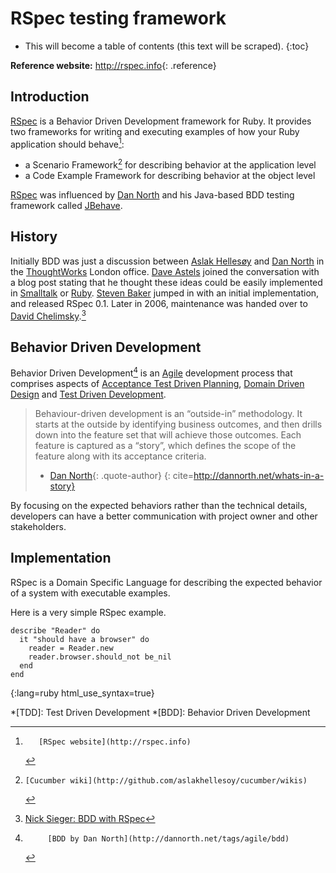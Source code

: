 # RSpec testing framework

* This will become a table of contents (this text will be scraped).
{:toc}

**Reference website:**
<http://rspec.info>{: .reference}

## Introduction

[RSpec][] is a Behavior Driven Development framework for Ruby.
It provides two frameworks for writing and executing examples of how your Ruby 
application should behave[^rspec]:

 * a Scenario Framework[^cucumber] for describing behavior at the application level
 * a Code Example Framework for describing behavior at the object level
 
[RSpec][] was influenced by [Dan North][] and his Java-based BDD testing framework called [JBehave][].

## History

Initially BDD was just a discussion between [Aslak Hellesøy][] and [Dan North][]
in the [ThoughtWorks][] London office.
[Dave Astels][] joined the conversation with a blog post stating that he thought
these ideas could be easily implemented in [Smalltalk][] or [Ruby][].
[Steven Baker][] jumped in with an initial implementation, and released
RSpec 0.1. Later in 2006, maintenance was handed over to [David Chelimsky][].[^rspec-history]


## Behavior Driven Development 

Behavior Driven Development[^BDD] is an [Agile][] development process that comprises 
aspects of [Acceptance Test Driven Planning][], [Domain Driven Design][] and 
[Test Driven Development][].

> Behaviour-driven development is an “outside-in” methodology.
> It starts at the outside by identifying business outcomes, and then drills down
> into the feature set that will achieve those outcomes.
> Each feature is captured as a “story”, which defines the scope of the feature
> along with its acceptance criteria.
> - [Dan North][]{: .quote-author}
{: cite=http://dannorth.net/whats-in-a-story}

By focusing on the expected behaviors rather than the technical details,
developers can have a better communication with project owner and other stakeholders.

## Implementation

RSpec is a Domain Specific Language for describing the expected behavior 
of a system with executable examples.

Here is a very simple RSpec example.

    describe "Reader" do
      it "should have a browser" do
        reader = Reader.new
        reader.browser.should_not be_nil
      end
    end
{:lang=ruby html_use_syntax=true}


[^rspec]:       [RSpec website](http://rspec.info)
[^cucumber]:    [Cucumber wiki](http://github.com/aslakhellesoy/cucumber/wikis)
[^BDD]:         [BDD by Dan North](http://dannorth.net/tags/agile/bdd)
[^rspec-history]:  [Nick Sieger: BDD with RSpec](http://blog.nicksieger.com/articles/2007/11/04/rubyconf-day-3-behaviour-driven-development-with-rspec)

[Acceptance Test Driven Planning]: http://testing.thoughtworks.com/node/89
[Agile]: http://en.wikipedia.org/wiki/Agile_software_development
[Aslak Hellesøy]: http://blog.aslakhellesoy.com/
[Dan North]: http://dannorth.net
[Dave Astels]: http://blog.daveastels.com/
[David Chelimsky]: http://blog.davidchelimsky.net
[Domain Driven Design]: http://domaindrivendesign.org/
[JBehave]: http://jbehave.org/
[RSpec]: http://rspec.info
[Ruby]: http://ruby-lang.org
[Smalltalk]: http://www.smalltalk.org
[Steven Baker]: http://blog.lavalamp.ca
[Test Driven Development]: http://en.wikipedia.org/wiki/Test-driven_development
[ThoughtWorks]: http://www.thoughtworks.com/

*[TDD]: Test Driven Development
*[BDD]: Behavior Driven Development